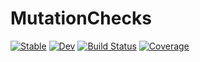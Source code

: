 # MutationChecks

[![Stable](https://img.shields.io/badge/docs-stable-blue.svg)](https://jw3126.github.io/MutationChecks.jl/stable/)
[![Dev](https://img.shields.io/badge/docs-dev-blue.svg)](https://jw3126.github.io/MutationChecks.jl/dev/)
[![Build Status](https://github.com/jw3126/MutationChecks.jl/actions/workflows/CI.yml/badge.svg?branch=main)](https://github.com/jw3126/MutationChecks.jl/actions/workflows/CI.yml?query=branch%3Amain)
[![Coverage](https://codecov.io/gh/jw3126/MutationChecks.jl/branch/main/graph/badge.svg)](https://codecov.io/gh/jw3126/MutationChecks.jl)
